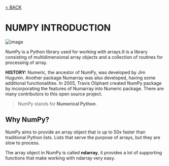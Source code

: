 [< BACK](README.md)

# NUMPY INTRODUCTION

![image](https://user-images.githubusercontent.com/63160825/120188391-b1f9f080-c233-11eb-8359-1b1650e3a921.png)

NumPy is a Python library used for working with arrays.It is a library consisting of multidimensional array objects and a collection of routines for processing of array.

**HISTORY:** Numeric, the ancestor of NumPy, was developed by Jim Hugunin. Another package Numarray was also developed, having some additional functionalities. In 2005, Travis Oliphant created NumPy package by incorporating the features of Numarray into Numeric package. There are many contributors to this open source project.

> NumPy stands for **Numerical Python**.

## Why NumPy?

NumPy aims to provide an array object that is up to 50x faster than traditional Python lists. Lists that serve the purpose of arrays, but they are slow to process.

The array object in NumPy is called **ndarray**, it provides a lot of supporting functions that make working with ndarray very easy.

